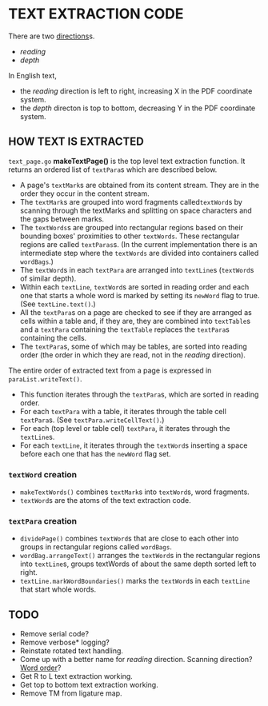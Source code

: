 TEXT EXTRACTION CODE
====================

There are two [directions](https://www.w3.org/International/questions/qa-scripts.en#directions)s\.

- *reading*
- *depth*

In English text,
- the *reading* direction is left to right, increasing X in the PDF coordinate system.
- the *depth* directon is top to bottom, decreasing Y in the PDF coordinate system.

HOW TEXT IS EXTRACTED
---------------------

`text_page.go` **makeTextPage()** is the top level text extraction function. It returns an ordered
list of `textPara`s which are described below.

* A page's `textMark`s are obtained from its content stream. They are in the order they occur in the content stream.
* The `textMark`s are grouped into word fragments called`textWord`s by scanning through the textMarks
 and splitting on space characters and the gaps between marks.
* The `textWords`s are grouped into rectangular regions  based on their bounding boxes' proximities
  to other `textWords`. These rectangular regions are called `textParas`s. (In the current implementation
  there is an intermediate step where the `textWords` are divided into containers called `wordBags`.)
* The `textWord`s in each `textPara` are arranged into `textLine`s (`textWord`s of similar depth).
* Within each `textLine`, `textWord`s are sorted in reading order and each one that starts a whole
word is marked by setting its `newWord` flag to true. (See `textLine.text()`.)
* All the `textPara`s on a page are checked to see if they are arranged as cells within a table and,
if they are, they are combined into `textTable`s and a `textPara` containing the `textTable` replaces
the `textPara`s containing the cells.
* The `textPara`s, some of which may be tables, are sorted into reading order (the order in which they
are read, not in the *reading* direction).


The entire order of extracted text from a page is expressed in `paraList.writeText()`.

* This function iterates through the `textPara`s, which are sorted in reading order.
* For each `textPara` with a table, it iterates through the table cell `textPara`s. (See
 `textPara.writeCellText()`.)
* For each (top level or table cell) `textPara`, it iterates through the `textLine`s.
* For each `textLine`, it iterates through the `textWord`s inserting a space before each one that has
 the `newWord` flag set.


### `textWord` creation

* `makeTextWords()` combines `textMark`s into `textWord`s, word fragments.
* `textWord`s are the atoms of the text extraction code.

### `textPara` creation

* `dividePage()` combines `textWord`s that are close to each other into groups in rectangular
 regions called `wordBags`.
* `wordBag.arrangeText()` arranges the `textWord`s in the rectangular regions into `textLine`s,
  groups textWords of about the same depth sorted left to right.
* `textLine.markWordBoundaries()` marks the `textWord`s in each `textLine` that start whole words.

TODO
-----

* Remove serial code?
* Remove verbose* logging?
* Reinstate rotated text handling.
* Come up with a better name for *reading* direction. Scanning direction? [Word order](https://www.ncbi.nlm.nih.gov/pmc/articles/PMC2694615/)?
* Get R to L text extraction working.
* Get top to bottom text extraction working.
* Remove TM from ligature map.
